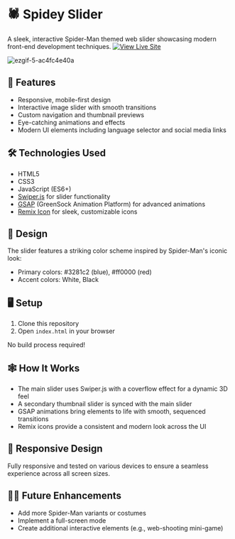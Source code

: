 # 🕷️ Spidey Slider

A sleek, interactive Spider-Man themed web slider showcasing modern front-end development techniques.
[![View Live Site](https://img.shields.io/badge/View%20Live%20Site-GitHub%20Pages-blue?style=for-the-badge)](https://aastik7.github.io/Spiderman-merch/)

![ezgif-5-ac4fc4e40a](https://github.com/user-attachments/assets/8012168f-a331-4e86-8e8f-6366f9be6497)


## 🚀 Features

- Responsive, mobile-first design
- Interactive image slider with smooth transitions
- Custom navigation and thumbnail previews
- Eye-catching animations and effects
- Modern UI elements including language selector and social media links

## 🛠️ Technologies Used

- HTML5
- CSS3
- JavaScript (ES6+)
- [Swiper.js](https://swiperjs.com/) for slider functionality
- [GSAP](https://greensock.com/gsap/) (GreenSock Animation Platform) for advanced animations
- [Remix Icon](https://remixicon.com/) for sleek, customizable icons

## 🎨 Design

The slider features a striking color scheme inspired by Spider-Man's iconic look:

- Primary colors: #3281c2 (blue), #ff0000 (red)
- Accent colors: White, Black

## 🖥️ Setup

1. Clone this repository
2. Open `index.html` in your browser

No build process required! 

## 🕸️ How It Works

- The main slider uses Swiper.js with a coverflow effect for a dynamic 3D feel
- A secondary thumbnail slider is synced with the main slider
- GSAP animations bring elements to life with smooth, sequenced transitions
- Remix icons provide a consistent and modern look across the UI

## 📱 Responsive Design

Fully responsive and tested on various devices to ensure a seamless experience across all screen sizes.

## 🦸‍♂️ Future Enhancements

- Add more Spider-Man variants or costumes
- Implement a full-screen mode
- Create additional interactive elements (e.g., web-shooting mini-game)

